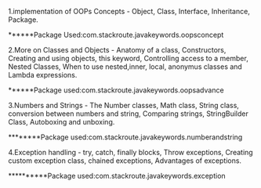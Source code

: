 1.implementation of OOPs Concepts - Object, Class, Interface, Inheritance, Package.

  ******Package Used:com.stackroute.javakeywords.oopsconcept
        
2.More on Classes and Objects - Anatomy of a class, Constructors, Creating and using objects, this keyword,
  Controlling access to a member, Nested Classes, When to use nested,inner, local, anonymus classes and Lambda expressions.
  
  ******Package used:com.stackroute.javakeywords.oopsadvance
  
  
3.Numbers and Strings - The Number classes, Math class, String class, conversion between numbers and string, Comparing strings,       StringBuilder Class, Autoboxing and unboxing.

  ********Package used:com.stackroute.javakeywords.numberandstring
  
  
4.Exception handling - try, catch, finally blocks, Throw exceptions, Creating custom exception class, chained exceptions,             Advantages of exceptions.

 **********Package used:com.stackroute.javakeywords.exception
